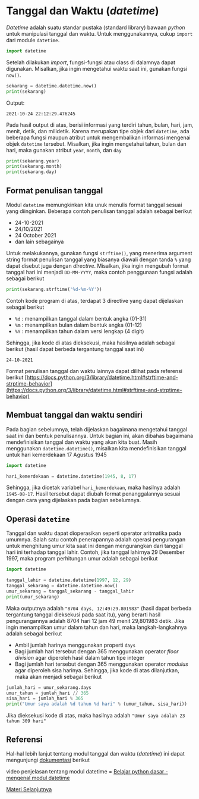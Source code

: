 # Tanggal dan Waktu (_datetime_)

_Datetime_ adalah suatu standar pustaka (standard library) bawaan _python_ untuk manipulasi tanggal dan waktu. Untuk menggunakannya, cukup `import` dari module `datetime`.

```python
import datetime
```

Setelah dilakukan _import_, fungsi-fungsi atau class di dalamnya dapat digunakan. Misalkan, jika ingin mengetahui waktu saat ini, gunakan fungsi `now()`.

```python
sekarang = datetime.datetime.now()
print(sekarang)
```

Output:
```
2021-10-24 22:12:29.476245
```

Pada hasil output di atas, berisi informasi yang terdiri tahun, bulan, hari, jam, menit, detik, dan milidetik. Karena merupakan tipe objek dari `datetime`, ada beberapa fungsi maupun atribut untuk mengembalikan informasi mengenai objek `datetime` tersebut. Misalkan, jika ingin mengetahui tahun, bulan dan hari, maka gunakan atribut `year`, `month`, dan `day`

```python
print(sekarang.year)
print(sekarang.month)
print(sekarang.day)
```

## Format penulisan tanggal

Modul `datetime` memungkinkan kita unuk menulis format tanggal sesuai yang diinginkan. Beberapa contoh penulisan tanggal adalah sebagai berikut
- 24-10-2021
- 24/10/2021
- 24 October 2021
- dan lain sebagainya

Untuk melakukannya, gunakan fungsi `strftime()`, yang menerima argument string format penulisan tanggal yang biasanya diawali dengan tanda `%` yang dapat disebut juga dengan _directive_. Misalkan, jika ingin mengubah format tanggal hari ini menjadi `DD-MM-YYYY`, maka contoh penggunaan fungsi adalah sebagai berikut

```python
print(sekarang.strftime('%d-%m-%Y'))
```

Contoh kode program di atas, terdapat 3 directive yang dapat dijelaskan sebagai berikut
- `%d` : menampilkan tanggal dalam bentuk angka (01-31)
- `%m` : menampilkan bulan dalam bentuk angka (01-12)
- `%Y` : menampilkan tahun dalam versi lengkap (4 digit)

Sehingga, jika kode di atas dieksekusi, maka hasilnya adalah sebagai berikut (hasil dapat berbeda tergantung tanggal saat ini)
```
24-10-2021
```
Format penulisan tanggal dan waktu lainnya dapat dilihat pada referensi berikut [https://docs.python.org/3/library/datetime.html#strftime-and-strptime-behavior](https://docs.python.org/3/library/datetime.html#strftime-and-strptime-behavior)

## Membuat tanggal dan waktu sendiri
Pada bagian sebelumnya, telah dijelaskan bagaimana mengetahui tanggal saat ini dan bentuk penulisannya. Untuk bagian ini, akan dibahas bagaimana mendefinisikan tanggal dan waktu yang akan kita buat. Masih menggunakan `datetime.datetime()`, misalkan kita mendefinisikan tanggal untuk hari kemerdekaan 17 Agustus 1945

```python
import datetime

hari_kemerdekaan = datetime.datetime(1945, 8, 17)
```

Sehingga, jika dicetak variabel `hari_kemerdekaan`, maka hasilnya adalah `1945-08-17`. Hasil tersebut dapat diubah format penanggalannya sesuai dengan cara yang dijelaskan pada bagian sebelumnya.

## Operasi `datetime`
Tanggal dan waktu dapat dioperasikan seperti operator aritmatika pada umumnya. Salah satu contoh penerapannya adalah operasi pengurangan untuk menghitung umur kita saat ini dengan mengurangkan dari tanggal hari ini terhadap tanggal lahir. Contoh, jika tanggal lahirnya 29 Desember 1997, maka program perhitungan umur adalah sebagai berikut

```python
import datetime

tanggal_lahir = datetime.datetime(1997, 12, 29)
tanggal_sekarang = datetime.datetime.now()
umur_sekarang = tanggal_sekarang - tanggal_lahir
print(umur_sekarang)
```

Maka outputnya adalah `"8704 days, 12:49:29.801983"` (hasil dapat berbeda tergantung tanggal dieksekusi pada saat itu), yang berarti hasil pengurangannya adalah 8704 hari 12 jam 49 menit 29,801983 detik. Jika ingin menampilkan umur dalam tahun dan hari, maka langkah-langkahnya adalah sebagai berikut
- Ambil jumlah harinya menggunakan properti `days`
- Bagi jumlah hari tersebut dengan 365 menggunakan operator _floor division_ agar diperoleh hasil dalam tahun tipe integer
- Bagi jumlah hari tersebut dengan 365 menggunakan operator _modulus_ agar diperoleh sisa harinya.
Sehingga, jika kode di atas dilanjutkan, maka akan menjadi sebagai berikut

```python
jumlah_hari = umur_sekarang.days
umur_tahun = jumlah_hari // 365
sisa_hari = jumlah_hari % 365
print("Umur saya adalah %d tahun %d hari" % (umur_tahun, sisa_hari))
```

Jika dieksekusi kode di atas, maka hasilnya adalah `"Umur saya adalah 23 tahun 309 hari"`

## Referensi
Hal-hal lebih lanjut tentang modul tanggal dan waktu (_datetime_) ini dapat mengunjungi [dokumentasi](https://docs.python.org/3.9/library/datetime.html) berikut

video penjelasan tentang modul datetime = [Belajar python dasar - mengenal modul datetime](https://www.youtube.com/watch?v=n9vTAmq3GHE&list=PLZS-MHyEIRo59lUBwU-XHH7Ymmb04ffOY&index=21)

[Materi Selanjutnya](../15_python_math)